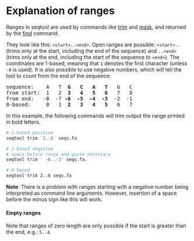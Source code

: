 # Explanation of ranges

Ranges in seqtool are used by commands like [trim](trim) and [mask](mask),
and returned by the [find](find) command.

They look like this: `<start>..<end>`. Open ranges are possible: `<start>..`
(trims only at the start, including the end of the sequence) and `..<end>`
(trims only at the end, including the start of the sequence to `<end>`).
The coordinates are 1-based, meaning that `1` denotes the first character
(unless `-0` is used). It is also possible to use negative numbers, which
will tell the tool to count from the end of the sequence:

<pre>
sequence:    A   T  <b>G   C   A   T</b>   G   C
from start:  1   2  <b>3   4   5   6</b>   7   8
from end:   -8  -7 <b>-6  -5  -4  -3</b>  -2  -1
0-based:     0   1  <b>2   3   4   5</b>   6   7
</pre>

In this example, the following commands will trim output the range printed in bold
letters.

```bash
# 1-based positive
seqtool trim '3..6' seqs.fa

# 1-based negative
# space before range and quote necessary
seqtool trim ' -6..-3' seqs.fa.

# 0-based
seqtool trim 2..6 seqs.fa
```

**Note**: There is a problem with ranges starting with a negative number
being interpreted as command line arguments. However, insertion of a
space before the minus sign like this will work.


#### Empty ranges

Note that ranges of zero length are only possible if
the start is greater than the end, e.g.: `5..4`.
